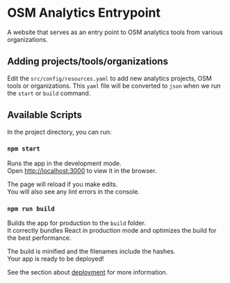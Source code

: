 # OSM Analytics Entrypoint

A website that serves as an entry point to OSM analytics tools from various organizations.

## Adding projects/tools/organizations

Edit the `src/config/resources.yaml` to add new analytics projects, OSM tools or organizations.
This `yaml` file will be converted to `json` when we run the `start` or `build` command.

## Available Scripts

In the project directory, you can run:

### `npm start`

Runs the app in the development mode.<br>
Open [http://localhost:3000](http://localhost:3000) to view it in the browser.

The page will reload if you make edits.<br>
You will also see any lint errors in the console.

### `npm run build`

Builds the app for production to the `build` folder.<br>
It correctly bundles React in production mode and optimizes the build for the best performance.

The build is minified and the filenames include the hashes.<br>
Your app is ready to be deployed!

See the section about [deployment](https://facebook.github.io/create-react-app/docs/deployment) for more information.
